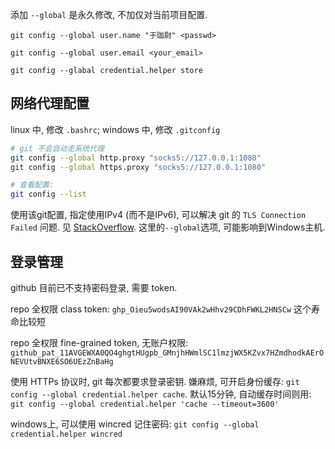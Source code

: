 添加 `--global` 是永久修改, 不加仅对当前项目配置.

```shell
git config --global user.name "于珈尉" <passwd>

git config --global user.email <your_email>

git config --glabal credential.helper store
```

## 网络代理配置

linux 中, 修改 `.bashrc`; windows 中, 修改 `.gitconfig`

```bash
# git 不会自动走系统代理 
git config --global http.proxy "socks5://127.0.0.1:1080"
git config --global https.proxy "socks5://127.0.0.1:1080"

# 查看配置:
git config --list
```

使用该git配置, 指定使用IPv4 (而不是IPv6), 可以解决 git 的 `TLS Connection Failed` 问题. 见 [StackOverflow](https://stackoverflow.com/questions/51635536/the-tls-connection-was-non-properly-terminated). 这里的`--global`选项, 可能影响到Windows主机.

## 登录管理

github 目前已不支持密码登录, 需要 token.

repo 全权限 class token: `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` 这个寿命比较短

repo 全权限 fine-grained token, 无账户权限: `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`

使用 HTTPs 协议时, git 每次都要求登录密钥. 嫌麻烦, 可开启身份缓存: `git config --global credential.helper cache`. 默认15分钟, 自动缓存时间则用: `git config --global credential.helper 'cache --timeout=3600'`

windows上, 可以使用 wincred 记住密码: `git config --global credential.helper wincred`